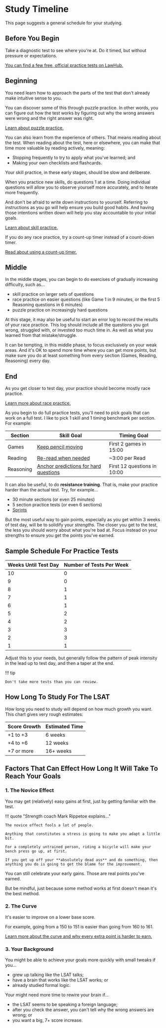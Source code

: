 # Study Timeline

This page suggests a general schedule for your studying.

## Before You Begin

Take a diagnostic test to see where you're at. Do it timed, but without pressure or expectations.

[You can find a few free, official practice tests on LawHub.][lawhub]

## Beginning

You need learn how to approach the parts of the test that don't already make intuitive sense to you.

You can discover some of this through puzzle practice. In other words, you can figure out how the test works by figuring out why the wrong answers were wrong and the right answer was right.

[Learn about puzzle practice.][puzzle]

You can also learn from the experience of others. That means reading about the test. When reading about the test, here or elsewhere, you can make that time more valuable by reading actively, meaning:

- Stopping frequently to try to apply what you've learned; and
- Making your own checklists and flashcards.

Your skill practice, in these early stages, should be slow and deliberate.

When you practice new skills, do questions 1 at a time. Doing individual questions will allow you to observe yourself more accurately, and to iterate more frequently.

And don't be afraid to write down instructions to yourself. Referring to instructions as you go will help ensure you build good habits. And having those intentions written down will help you stay accountable to your initial goals.

[Learn about skill practice.][skill]

If you do any race practice, try a count-up timer instead of a count-down timer.

[Read about using a count-up timer.][timer]

## Middle

In the middle stages, you can begin to do exercises of gradually increasing difficulty, such as...

- skill practice on larger sets of questions
- race practice on easier questions (like Game 1 in 9 minutes, or the first 5 Reasoning questions in 6 minutes)
- puzzle practice on increasingly hard questions

At this stage, it may also be useful to start an error log to record the results of your race practice. This log should include all the questions you got wrong, struggled with, or invested too much time in. As well as what you learned from that mistake/struggle.

It can be tempting, in this middle phase, to focus exclusively on your weak areas. And it's OK to spend more time where you can get more points, but make sure you do at least something from every section (Games, Reading, Reasoning) every day.

## End

As you get closer to test day, your practice should become mostly race practice.

[Learn more about race practice.][race]

As you begin to do full practice tests, you'll need to pick goals that can work on a full test. I like to pick 1 skill and 1 timing benchmark per section. For example:

Section | Skill Goal | Timing Goal
-- | -- | --
Games | [Keep pencil moving](/game/points.html#be-smooth) | First 2 games in 15:00
Reading | [Re-read when needed](/read/pace.html) | ~3:00 per Read
Reasoning | [Anchor predictions for hard questions](/reason/predict.html#anchor) | First 12 questions in 10:00

It can also be useful, to do **resistance training**. That is, make your practice harder than the actual test. Try, for example...

- 30 minute sections (or even 25 minutes)
- 5 section practice tests (or even 6 sections)
- [Sprints][sprint]

But the most useful way to gain points, especially as you get within 3 weeks of test day, will be to solidify your *strengths*. The closer you get to the test, the less you should worry about what you're bad at. Focus instead on your strengths to ensure you get the points you've earned.

## Sample Schedule For Practice Tests

Weeks Until Test Day | Number of Tests Per Week
-- | --
10 | 0
9 | 0
8 | 1
7 | 1
6 | 1
5 | 2
4 | 2
3 | 3
2 | 3
1 | 1

Adjust this to your needs, but generally follow the pattern of peak intensity in the lead up to test day, and then a taper at the end.

!!! tip

    Don't take more tests than you can review. 

## How Long To Study For The LSAT

How long you need to study will depend on how much growth you want.
This chart gives very rough estimates:

Score Growth | Estimated Time
--|--
+1 to +3 | 6 weeks
+4 to +6 | 12 weeks
+7 or more | 16+ weeks

## Factors That Can Effect How Long It Will Take To Reach Your Goals

### 1. The Novice Effect

You may get (relatively) easy gains at first, just by getting familiar with the test.

!!! quote "Strength coach Mark Rippetoe explains..."

    The novice effect fools a lot of people.

    Anything that constitutes a stress is going to make you adapt a little bit.

    For a completely untrained person, riding a bicycle will make your bench press go up, at first.
    
    If you get up off your **absolutely dead ass** and do something, then anything you do is going to get the blame for the improvement.

You can still celebrate your early gains.
Those are real points you've earned.

But be mindful, just because some method works at first doesn't mean it's the best method.

### 2. The Curve

It's easier to improve on a lower base score.

For example, going from a 150 to 151 is easier than going from 160 to 161.

[Learn more about the curve and why every extra point is harder to earn.][curve]

### 3. Your Background

You might be able to achieve your goals more quickly with small tweaks if you...

- grew up talking like the LSAT talks;
- have a brain that works like the LSAT works; or
- already studied formal logic.

Your might need more time to rewire your brain if...

- the LSAT seems to be speaking a foreign language;
- after you check the answer, you can't tell why the wrong answers are wrong; or
- you want a big, 7+ score increase.

[curve]: ../resources/scores.html#the-curve
[novice]: https://www.youtube.com/watch?v=a9-a_8hC17M
[quantity]: pitfalls.html#grind
[timer]: ../time/laps.md
[error-log]: https://docs.google.com/spreadsheets/d/1VBhXPtwHjHgDDWN45Q-tLcxIShE0buY_qryx5V6ioOQ/edit?usp=sharing
[lawhub]: https://lawhub.lsac.org/
[puzzle]: practice.html#puzzle-practice
[skill]: practice.html#skill-practice
[race]: practice.html#race-practice
[sprint]: /time/sprint/
